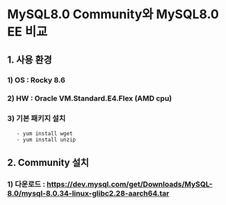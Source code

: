 # MySQL8.0 Community와 MySQL8.0 EE 비교

## 1. 사용 환경
### 1) OS : Rocky 8.6
### 2) HW : Oracle VM.Standard.E4.Flex (AMD cpu)
### 3) 기본 패키지 설치
       - yum install wget
       - yum install unzip

## 2. Community 설치
### 1) 다운로드 : https://dev.mysql.com/get/Downloads/MySQL-8.0/mysql-8.0.34-linux-glibc2.28-aarch64.tar
